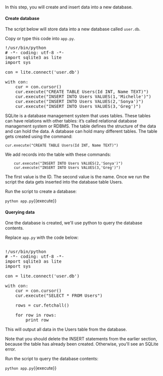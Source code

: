 In this step, you will create and insert data into a new database.

#### Create database

The script below will store data into a new database called `user.db`.

Copy or type this code into `app.py`.

<pre class="file" data-filename="app.py" data-target="replace">
!/usr/bin/python
# -*- coding: utf-8 -*-
import sqlite3 as lite
import sys

con = lite.connect('user.db')

with con:
    cur = con.cursor()
    cur.execute("CREATE TABLE Users(Id INT, Name TEXT)")
    cur.execute("INSERT INTO Users VALUES(1,'Michelle')")
    cur.execute("INSERT INTO Users VALUES(2,'Sonya')")
    cur.execute("INSERT INTO Users VALUES(3,'Greg')")
</pre>

SQLite is a database management system that uses tables. These tables can have relations with other tables: it’s called relational database management system or RDBMS.  The table defines the structure of the data and can hold the data.  A database can hold many different tables. The table gets created using the command:

```
cur.execute("CREATE TABLE Users(Id INT, Name TEXT)")
```

We add  records into the table with these commands:

```
    cur.execute("INSERT INTO Users VALUES(2,'Sonya')")
    cur.execute("INSERT INTO Users VALUES(3,'Greg')")
```
The first value is the ID. The second value is the name.  Once we run the script the data gets inserted into the database table Users.

Run the script to create a database:

`python app.py`{{execute}}

#### Querying data

One the database is created, we'll use python to query the database contents.

Replace `app.py` with the code below:

<pre class="file" data-filename="app.py" data-target="replace">

!/usr/bin/python
# -*- coding: utf-8 -*-
import sqlite3 as lite
import sys

con = lite.connect('user.db')

with con:
    cur = con.cursor()
    cur.execute("SELECT * FROM Users")

    rows = cur.fetchall()

    for row in rows:
        print row
</pre>

This will output all data in the Users table from the database. 

Note that you should delete the INSERT statements from the earlier section, because the table has already been created. Otherwise, you'll see an SQLite error.

Run the script to query the database contents:

`python app.py`{{execute}}

